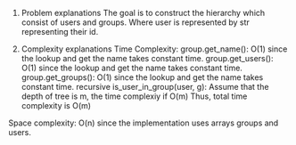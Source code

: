 1. Problem explanations
The goal is to construct the hierarchy which consist of users and groups. Where user is represented by str representing their id.

2. Complexity explanations
Time Complexity:
group.get_name(): O(1) since the lookup and get the name takes constant time.
group.get_users(): O(1) since the lookup and get the name takes constant time.
group.get_groups(): O(1) since the lookup and get the name takes constant time.
recursive is_user_in_group(user, g): Assume that the depth of tree is m, the time complexiy if O(m)
Thus, total time complexity is O(m)

Space complexity: O(n) since the implementation uses arrays groups and users.

